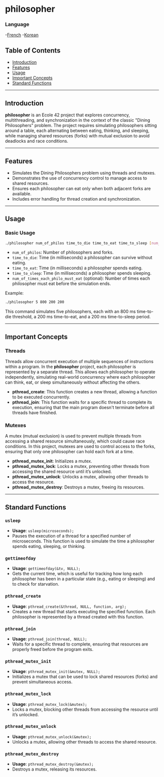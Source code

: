 
# philosopher

### Language

 -[French](./readme_fr.md)
 -[Korean](./readme_kr.md)

## Table of Contents

- [Introduction](#introduction)
- [Features](#features)
- [Usage](#usage)
- [Important Concepts](#important-concepts)
- [Standard Functions](#standard-functions)

---

## Introduction

**philosopher** is an Ecole 42 project that explores concurrency, multithreading, and synchronization in the context of the classic "Dining Philosophers" problem. The project requires simulating philosophers sitting around a table, each alternating between eating, thinking, and sleeping, while managing shared resources (forks) with mutual exclusion to avoid deadlocks and race conditions.

---

## Features

- Simulates the Dining Philosophers problem using threads and mutexes.
- Demonstrates the use of concurrency control to manage access to shared resources.
- Ensures each philosopher can eat only when both adjacent forks are available.
- Includes error handling for thread creation and synchronization.

---

## Usage

### Basic Usage

```bash
./philosopher num_of_philos time_to_die time_to_eat time_to_sleep [num_of_times_each_philo_must_eat]
```

- `num_of_philos`: Number of philosophers and forks.
- `time_to_die`: Time (in milliseconds) a philosopher can survive without eating.
- `time_to_eat`: Time (in milliseconds) a philosopher spends eating.
- `time_to_sleep`: Time (in milliseconds) a philosopher spends sleeping.
- `num_of_times_each_philo_must_eat` (optional): Number of times each philosopher must eat before the simulation ends.

Example:

```bash
./philosopher 5 800 200 200
```

This command simulates five philosophers, each with an 800 ms time-to-die threshold, a 200 ms time-to-eat, and a 200 ms time-to-sleep period.

---

## Important Concepts

### Threads

Threads allow concurrent execution of multiple sequences of instructions within a program. In the **philosopher** project, each philosopher is represented by a separate thread. This allows each philosopher to operate independently, simulating real-world concurrency where each philosopher can think, eat, or sleep simultaneously without affecting the others.

- **pthread_create**: This function creates a new thread, allowing a function to be executed concurrently.
- **pthread_join**: This function waits for a specific thread to complete its execution, ensuring that the main program doesn't terminate before all threads have finished.

### Mutexes

A mutex (mutual exclusion) is used to prevent multiple threads from accessing a shared resource simultaneously, which could cause race conditions. In this project, mutexes are used to control access to the forks, ensuring that only one philosopher can hold each fork at a time.

- **pthread_mutex_init**: Initializes a mutex.
- **pthread_mutex_lock**: Locks a mutex, preventing other threads from accessing the shared resource until it’s unlocked.
- **pthread_mutex_unlock**: Unlocks a mutex, allowing other threads to access the resource.
- **pthread_mutex_destroy**: Destroys a mutex, freeing its resources.

---

## Standard Functions

### `usleep`

- **Usage**: `usleep(microseconds);`
- Pauses the execution of a thread for a specified number of microseconds. This function is used to simulate the time a philosopher spends eating, sleeping, or thinking.

### `gettimeofday`

- **Usage**: `gettimeofday(&tv, NULL);`
- Gets the current time, which is useful for tracking how long each philosopher has been in a particular state (e.g., eating or sleeping) and to check for starvation.

### `pthread_create`

- **Usage**: `pthread_create(&thread, NULL, function, arg);`
- Creates a new thread that starts executing the specified function. Each philosopher is represented by a thread created with this function.

### `pthread_join`

- **Usage**: `pthread_join(thread, NULL);`
- Waits for a specific thread to complete, ensuring that resources are properly freed before the program exits.

### `pthread_mutex_init`

- **Usage**: `pthread_mutex_init(&mutex, NULL);`
- Initializes a mutex that can be used to lock shared resources (forks) and prevent simultaneous access.

### `pthread_mutex_lock`

- **Usage**: `pthread_mutex_lock(&mutex);`
- Locks a mutex, blocking other threads from accessing the resource until it’s unlocked.

### `pthread_mutex_unlock`

- **Usage**: `pthread_mutex_unlock(&mutex);`
- Unlocks a mutex, allowing other threads to access the shared resource.

### `pthread_mutex_destroy`

- **Usage**: `pthread_mutex_destroy(&mutex);`
- Destroys a mutex, releasing its resources.

